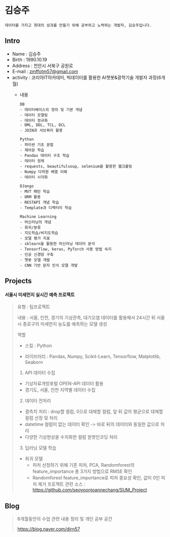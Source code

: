 # 김승주 
```
데이터를 가지고 최대의 성과를 만들기 위해 공부하고 노력하는 개발자, 김승주입니다.
```

## Intro
* Name : 김승주
* Birth : 1990.10.19
* Address : 천안시 서북구 공원로
* E-mail : zmffotm57@gmail.com
* activity : 코리아IT아카데미, 빅데이터를 활용한 AI챗봇&광학기술 개발자 과정(6개월)
  - 내용 
        
        DB
        - 데이터베이스의 정의 및 기본 개념
        - 데이터 모델링
        - 데이터 정규화
        - DML, DDL, TCL, DCL
        - JOIN과 서브쿼리 활용

        Python
        - 파이썬 기초 문법
        - 제어문 학습
        - Pandas 데이터 구조 학습
        - 데이터 정제
        - requests, beautifulsoup, selenium을 활용한 웹크롤링
        - Numpy 다차원 배열 이해
        - 데이터 시각화

        DJango
        - MVT 패턴 학습
        - ORM 활용
        - RESTAPI 개념 학습
        - Template과 디렉터리 학습

        Machine Learning
        - 머신러닝의 개념
        - 회귀/분류
        - 지도학습/비지도학습
        - 모델 평가 지표
        - sklearn을 활용한 머신러닝 데이터 분석
        - Tensorflow, keras, PyTorch 사용 방법 숙지
        - 인공 신경망 구축
        - 챗봇 모델 개발
        - CNN 기반 문자 인식 모델 개발
            
## Projects
#### 서울시 미세먼지 실시간 예측 프로젝트
> 유형 : 팀프로젝트
> 
> 내용 : 서울, 인천, 경기의 기상관측, 대기오염 데이터를 활용해서 24시간 뒤 서울시 종로구의 미세먼지 농도를 예측하는 모델 생성
> 
> 역할
>- 스킬 : Python
>
>- 라이브러리 : Pandas, Numpy, Scikit-Learn, Tensorflow, Matplotlib, Seaborn
>
> 1) API 데이터 수집
> 
> - 기상자료개방포털 OPEN-API 데이터 활용
> - 경기도, 서울, 인천 지역별 데이터 수집
> 
> 2) 데이터 전처리
> - 결측치 처리 : drop할 컬럼, 0으로 대체할 컬럼, 앞 뒤 값의 평균으로 대체할 컬럼 선정 및 처리
> - datetime 컬럼이 없는 데이터 확인 -> 바로 뒤의 데이터와 동일한 값으로 처리 
> - 다양한 기상현상을 수치화한 컬럼 원핫인코딩 처리
> 
> 3) 딥러닝 모델 학습
> - 회귀 모델
>   - 피처 선정하기 위해 기존 피처, PCA, Randomforest의 feature_importance 총 3가지 방법으로 RMSE 확인
>   - Randomforest feature_importance로 피처 중요성 확인, 값이 0인 피처 제거
> 프로젝트 관련 소스 : https://github.com/seoyoonjoannechang/SUM_Project

## Blog
> 6개월동안의 수업 관련 내용 정리 및 개인 공부 공간
> 
> https://blog.naver.com/dirn57

